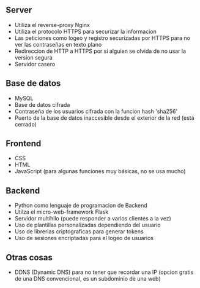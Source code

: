 ## Server

* Utiliza el reverse-proxy Nginx
* Utiliza el protocolo HTTPS para securizar la informacion
* Las peticiones como logeo y registro securizadas por HTTPS para no ver las contraseñas en texto plano
* Redireccion de HTTP a HTTPS por si alguien se olvida de no usar la version segura
* Servidor casero

## Base de datos

* MySQL
* Base de datos cifrada
* Contraseña de los usuarios cifrada con la funcion hash 'sha256'
* Puerto de la base de datos inaccesible desde el exterior de la red (está cerrado)

## Frontend

* CSS
* HTML
* JavaScript (para algunas funciones muy básicas, no se usa mucho)

## Backend

* Python como lenguaje de programacion de Backend
* Utilza el micro-web-framework Flask
* Servidor multihilo (puede responder a varios clientes a la vez)
* Uso de plantillas personalizadas dependiendo del usuario
* Uso de librerias criptograficas para generar tokens
* Uso de sesiones encriptadas para el logeo de usuarios

## Otras cosas

* DDNS (Dynamic DNS) para no tener que recordar una IP (opcion gratis de una DNS convencional, es un subdominio de una web)

